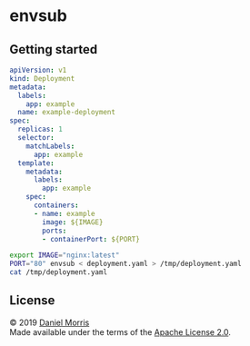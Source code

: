 # envsub

## Getting started

```yaml
apiVersion: v1
kind: Deployment
metadata:
  labels:
    app: example
  name: example-deployment
spec:
  replicas: 1
  selector:
    matchLabels:
      app: example
  template:
    metadata:
      labels:
        app: example
    spec:
      containers:
      - name: example
        image: ${IMAGE}
        ports:
        - containerPort: ${PORT}
```

```bash
export IMAGE="nginx:latest"
PORT="80" envsub < deployment.yaml > /tmp/deployment.yaml
cat /tmp/deployment.yaml
```

## License

© 2019 [Daniel Morris](https://unfun.co)  
Made available under the terms of the [Apache License 2.0](LICENSE.md).
